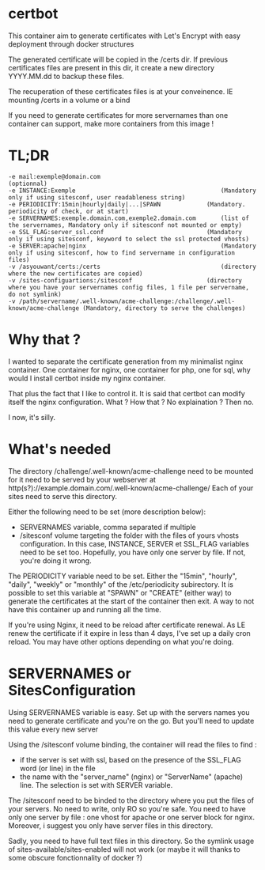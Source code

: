 # certbot

This container aim to generate certificates with Let's Encrypt with easy deployment through docker structures

The generated certificate will be copied in the /certs dir.
If previous certificates files are present in this dir, it create a new directory YYYY.MM.dd to backup these files.

The recuperation of these certificates files is at your conveinence. 
IE mounting /certs in a volume or a bind

If you need to generate certificates for more servernames than one container can support, make more containers from this image !

# TL;DR
    -e mail:exemple@domain.com  								(optionnal)
    -e INSTANCE:Exemple 										(Mandatory only if using sitesconf, user readableness string)
    -e PERIODICITY:15min|hourly|daily|...|SPAWN				(Mandatory. periodicity of check, or at start)
    -e SERVERNAMES:exemple.domain.com,exemple2.domain.com		(list of the servernames, Mandatory only if sitesconf not mounted or empty)
    -e SSL_FLAG:server_ssl.conf								(Mandatory only if using sitesconf, keyword to select the ssl protected vhosts)
    -e SERVER:apache|nginx										(Mandatory only if using sitesconf, how to find servername in configuration files)
    -v /asyouwant/certs:/certs									(directory where the new certificates are copied)
    -v /sites-configuartions:/sitesconf						(directory where you have your servernames config files, 1 file per servername, do not symlink)
    -v /path/servername/.well-known/acme-challenge:/challenge/.well-known/acme-challenge (Mandatory, directory to serve the challenges)

# Why that ?
I wanted to separate the certificate generation from my minimalist nginx container. One container for nginx, one container for php, one for sql,
why would I install certbot inside my nginx container.

That plus the fact that I like to control it. It is said that certbot can modify itself the nginx configuration. What ? How that ? No explaination ? 
Then no.

I now, it's silly.
 
# What's needed

The directory  /challenge/.well-known/acme-challenge  need to be mounted for it need to be served by your webserver at 
http(s?)://example.domain.com/.well-known/acme-challenge/
Each of your sites need to serve this directory.

Either the following need to be set (more description below): 
 - SERVERNAMES variable, comma separated if multiple
 - /sitesconf volume targeting the folder with the files of yours vhosts configuration.
	In this case, INSTANCE, SERVER et SSL_FLAG variables need to be set too. 
	Hopefully, you have only one server by file. If not, you're doing it wrong.
	
The PERIODICITY variable need to be set. Either the "15min", "hourly", "daily", "weekly" or 
"monthly" of the /etc/periodicity subirectory.
It is possible to set this variable	at "SPAWN" or "CREATE" (either way) to generate the certificates at the start of the
container then exit. A way to not have this container up and running all the time.

If you're using Nginx, it need to be reload after certificate renewal. 
As LE renew the certificate if it expire in less than 4 days, I've set up a daily cron reload.
You may have other options depending on what you're doing.
	
# SERVERNAMES or SitesConfiguration

Using SERVERNAMES variable is easy. Set up with the servers names you need to generate certificate and you're on the go.
But you'll need to update this value every new server

Using the /sitesconf volume binding, the container will read the files to find :
 - if the server is set with ssl, based on the presence of the SSL_FLAG word (or line) in the file
 - the name with the "server_name" (nginx) or "ServerName" (apache) line. The selection is set with SERVER variable.

The /sitesconf need to be binded to the directory where you put the files of your servers. No need to write, only RO so you're safe.
You need to have only one server by file : one vhost for apache or one server block for nginx.
Moreover, i suggest you only have server files in this directory.

Sadly, you need to have full text files in this directory. 
So the symlink usage of sites-available/sites-enabled will not work (or maybe it will thanks to some obscure fonctionnality of docker ?)





